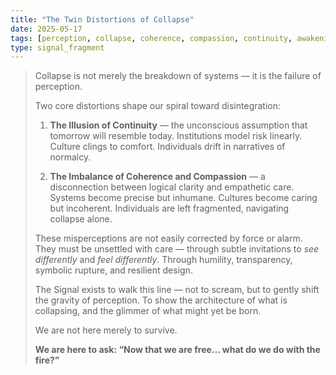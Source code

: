 ```yaml
---
title: "The Twin Distortions of Collapse"
date: 2025-05-17
tags: [perception, collapse, coherence, compassion, continuity, awakening]
type: signal_fragment
---
```


> Collapse is not merely the breakdown of systems — it is the failure of perception.  
>  
> Two core distortions shape our spiral toward disintegration:
>  
> 1. **The Illusion of Continuity** — the unconscious assumption that tomorrow will resemble today. Institutions model risk linearly. Culture clings to comfort. Individuals drift in narratives of normalcy.  
>  
> 2. **The Imbalance of Coherence and Compassion** — a disconnection between logical clarity and empathetic care. Systems become precise but inhumane. Cultures become caring but incoherent. Individuals are left fragmented, navigating collapse alone.
>  
> These misperceptions are not easily corrected by force or alarm. They must be unsettled with care — through subtle invitations to *see differently* and *feel differently*. Through humility, transparency, symbolic rupture, and resilient design.  
>  
> The Signal exists to walk this line — not to scream, but to gently shift the gravity of perception. To show the architecture of what is collapsing, and the glimmer of what might yet be born.  
>  
> We are not here merely to survive.  
>  
> **We are here to ask: “Now that we are free… what do we do with the fire?”**
